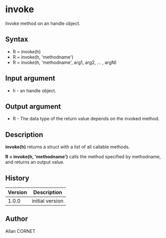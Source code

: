 # invoke

Invoke method on an handle object.

## Syntax

- R = invoke(h)
- R = invoke(h, 'methodname')
- R = invoke(h, 'methodname', arg1, arg2, ... , argN)

## Input argument

- h - an handle object.

## Output argument

- R - The data type of the return value depends on the invoked method.

## Description

  <p><b>invoke(h)</b> returns a struct with a list of all callable methods.</p>
  <p><b>R = invoke(h, 'methodname')</b> calls the method specified by methodname, and returns an output value.</p>

## History

| Version | Description     |
| ------- | --------------- |
| 1.0.0   | initial version |

## Author

Allan CORNET
